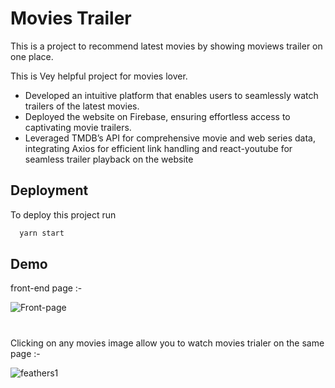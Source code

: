 
# Movies Trailer

This is a project to recommend latest movies by showing moviews trailer on one place.

This is Vey helpful project for movies lover.

- Developed an intuitive platform that enables users to seamlessly watch trailers of the latest movies.
 -  Deployed the website on Firebase, ensuring effortless access to captivating movie trailers.
 - Leveraged TMDB’s API for comprehensive movie and web series data, integrating Axios for efficient link handling and react-youtube for seamless trailer playback on the website

 


## Deployment

To deploy this project run

```bash
  yarn start
```



## Demo

front-end page :- 

![Front-page](https://github.com/Awasthya/moviesTrailer/assets/92320605/5c7cb1e9-b2af-435c-bfc1-cc75cee933a0)

# 
 Clicking on any movies image allow you to watch movies trialer on the same page :- 

![feathers1](https://github.com/Awasthya/moviesTrailer/assets/92320605/895ff4a8-fe45-44f7-a274-7fa6c732ee21)
